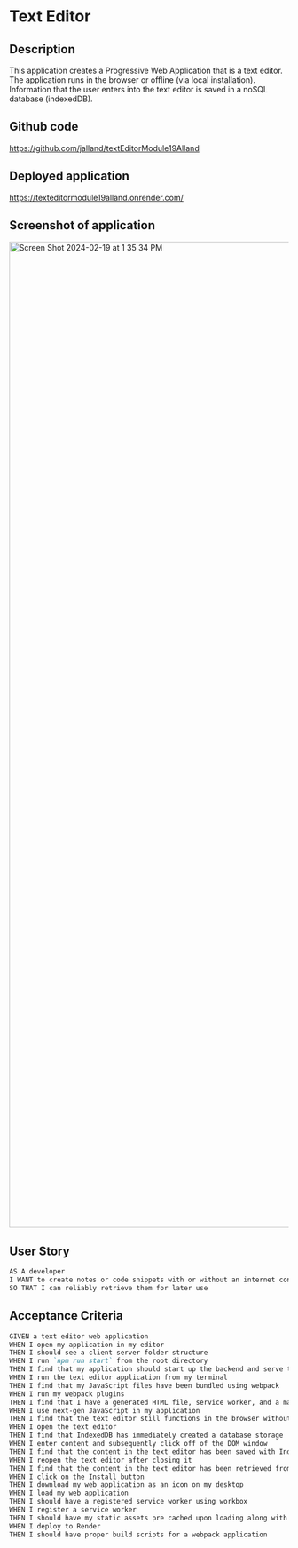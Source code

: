 # Text Editor

## Description

This application creates a Progressive Web Application that is a text editor. The application runs in the browser or offline (via local installation). Information that the user enters into the text editor is saved in a noSQL database (indexedDB).

## Github code
https://github.com/jalland/textEditorModule19Alland

## Deployed application 
https://texteditormodule19alland.onrender.com/ 

## Screenshot of application
<img width="1775" alt="Screen Shot 2024-02-19 at 1 35 34 PM" src="https://github.com/jalland/textEditorModule19Alland/assets/15932648/ab5671b8-7527-4fdd-b7fb-5cf8e82971b2">



## User Story

```md
AS A developer
I WANT to create notes or code snippets with or without an internet connection
SO THAT I can reliably retrieve them for later use
```

## Acceptance Criteria

```md
GIVEN a text editor web application
WHEN I open my application in my editor
THEN I should see a client server folder structure
WHEN I run `npm run start` from the root directory
THEN I find that my application should start up the backend and serve the client
WHEN I run the text editor application from my terminal
THEN I find that my JavaScript files have been bundled using webpack
WHEN I run my webpack plugins
THEN I find that I have a generated HTML file, service worker, and a manifest file
WHEN I use next-gen JavaScript in my application
THEN I find that the text editor still functions in the browser without errors
WHEN I open the text editor
THEN I find that IndexedDB has immediately created a database storage
WHEN I enter content and subsequently click off of the DOM window
THEN I find that the content in the text editor has been saved with IndexedDB
WHEN I reopen the text editor after closing it
THEN I find that the content in the text editor has been retrieved from our IndexedDB
WHEN I click on the Install button
THEN I download my web application as an icon on my desktop
WHEN I load my web application
THEN I should have a registered service worker using workbox
WHEN I register a service worker
THEN I should have my static assets pre cached upon loading along with subsequent pages and static assets
WHEN I deploy to Render
THEN I should have proper build scripts for a webpack application
```

